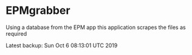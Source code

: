 # EPMgrabber
Using a database from the EPM app this application scrapes the files as required


Latest backup: Sun Oct 6 08:13:01 UTC 2019
